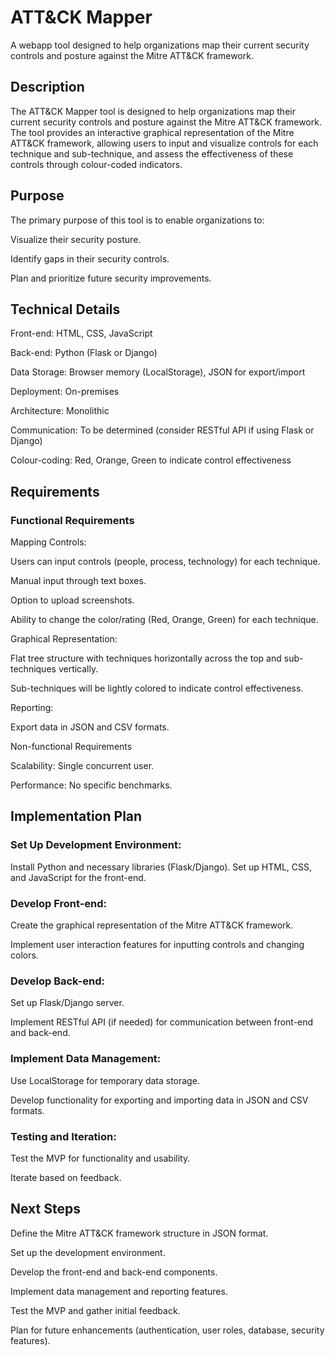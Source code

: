 # ATT&CK Mapper
A webapp tool designed to help organizations map their current security controls and posture against the Mitre ATT&amp;CK framework.

## Description
The ATT&CK Mapper tool is designed to help organizations map their current security controls and posture against the Mitre ATT&CK framework. The tool provides an interactive graphical representation of the Mitre ATT&CK framework, allowing users to input and visualize controls for each technique and sub-technique, and assess the effectiveness of these controls through colour-coded indicators.

## Purpose
The primary purpose of this tool is to enable organizations to:

Visualize their security posture.

Identify gaps in their security controls.

Plan and prioritize future security improvements.

## Technical Details
Front-end: HTML, CSS, JavaScript

Back-end: Python (Flask or Django)

Data Storage: Browser memory (LocalStorage), JSON for export/import

Deployment: On-premises

Architecture: Monolithic

Communication: To be determined (consider RESTful API if using Flask or Django)

Colour-coding: Red, Orange, Green to indicate control effectiveness

## Requirements
### Functional Requirements
Mapping Controls:

Users can input controls (people, process, technology) for each technique.

Manual input through text boxes.

Option to upload screenshots.

Ability to change the color/rating (Red, Orange, Green) for each technique.

Graphical Representation:

Flat tree structure with techniques horizontally across the top and sub-techniques vertically.

Sub-techniques will be lightly colored to indicate control effectiveness.

Reporting:

Export data in JSON and CSV formats.

Non-functional Requirements

Scalability: Single concurrent user.

Performance: No specific benchmarks.

## Implementation Plan
### Set Up Development Environment:

Install Python and necessary libraries (Flask/Django).
Set up HTML, CSS, and JavaScript for the front-end.

### Develop Front-end:

Create the graphical representation of the Mitre ATT&CK framework.

Implement user interaction features for inputting controls and changing colors.

### Develop Back-end:

Set up Flask/Django server.

Implement RESTful API (if needed) for communication between front-end and back-end.

### Implement Data Management:

Use LocalStorage for temporary data storage.

Develop functionality for exporting and importing data in JSON and CSV formats.

### Testing and Iteration:

Test the MVP for functionality and usability.

Iterate based on feedback.

## Next Steps
Define the Mitre ATT&CK framework structure in JSON format.

Set up the development environment.

Develop the front-end and back-end components.

Implement data management and reporting features.

Test the MVP and gather initial feedback.

Plan for future enhancements (authentication, user roles, database, security features).
